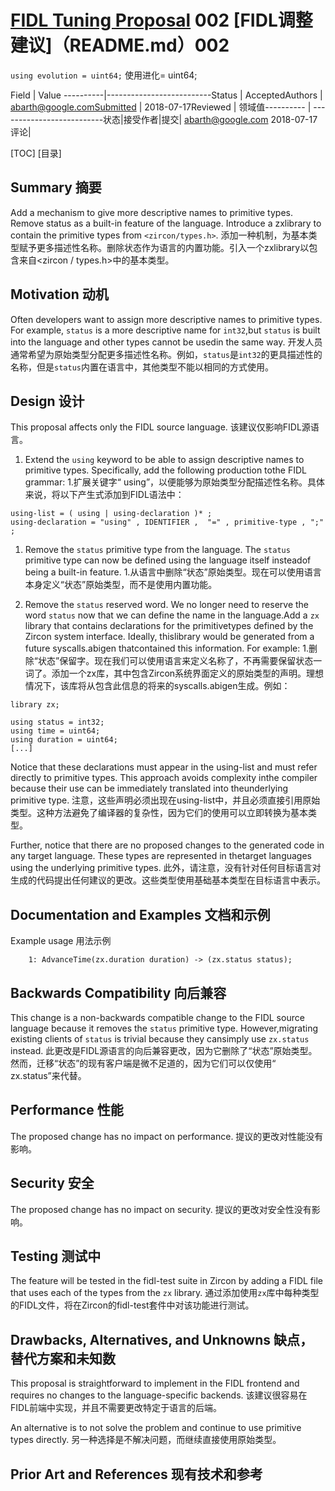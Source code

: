  
# [FIDL Tuning Proposal](README.md) 002  [FIDL调整建议]（README.md）002 

`using evolution = uint64;`  使用进化= uint64;

Field     | Value ----------|--------------------------Status    | AcceptedAuthors   | abarth@google.comSubmitted | 2018-07-17Reviewed  | 领域值---------- | --------------------------状态|接受作者|提交| abarth@google.com 2018-07-17评论|

[TOC]  [目录]

 
## Summary  摘要 

Add a mechanism to give more descriptive names to primitive types. Remove status as a built-in feature of the language.  Introduce a zxlibrary to contain the primitive types from `<zircon/types.h>`. 添加一种机制，为基本类型赋予更多描述性名称。删除状态作为语言的内置功能。引入一个zxlibrary以包含来自<zircon / types.h>中的基本类型。

 
## Motivation  动机 

Often developers want to assign more descriptive names to primitive types.  For example, `status` is a more descriptive name for `int32`,but `status` is built into the language and other types cannot be usedin the same way. 开发人员通常希望为原始类型分配更多描述性名称。例如，`status`是`int32`的更具描述性的名称，但是`status`内置在语言中，其他类型不能以相同的方式使用。

 
## Design  设计 

This proposal affects only the FIDL source language.  该建议仅影响FIDL源语言。

 
1. Extend the `using` keyword to be able to assign descriptive names to primitive types.  Specifically, add the following production tothe FIDL grammar: 1.扩展关键字“ using”，以便能够为原始类型分配描述性名称。具体来说，将以下产生式添加到FIDL语法中：

```
using-list = ( using | using-declaration )* ;
using-declaration = "using" , IDENTIFIER ,  "=" , primitive-type , ";" ;
```
 

 
1. Remove the `status` primitive type from the language.  The `status` primitive type can now be defined using the language itself insteadof being a built-in feature. 1.从语言中删除“状态”原始类型。现在可以使用语言本身定义“状态”原始类型，而不是使用内置功能。

 
1. Remove the `status` reserved word.  We no longer need to reserve the word `status` now that we can define the name in the language.Add a `zx` library that contains declarations for the primitivetypes defined by the Zircon system interface.  Ideally, thislibrary would be generated from a future syscalls.abigen thatcontained this information.  For example: 1.删​​除“状态”保留字。现在我们可以使用语言来定义名称了，不再需要保留状态一词了。添加一个zx库，其中包含Zircon系统界面定义的原始类型的声明。理想情况下，该库将从包含此信息的将来的syscalls.abigen生成。例如：

```
library zx;

using status = int32;
using time = uint64;
using duration = uint64;
[...]
```
 

Notice that these declarations must appear in the using-list and must refer directly to primitive types.  This approach avoids complexity inthe compiler because their use can be immediately translated into theunderlying primitive type. 注意，这些声明必须出现在using-list中，并且必须直接引用原始类型。这种方法避免了编译器的复杂性，因为它们的使用可以立即转换为基本类型。

Further, notice that there are no proposed changes to the generated code in any target language.  These types are represented in thetarget languages using the underlying primitive types. 此外，请注意，没有针对任何目标语言对生成的代码提出任何建议的更改。这些类型使用基础基本类型在目标语言中表示。

 
## Documentation and Examples  文档和示例 

Example usage  用法示例

```
    1: AdvanceTime(zx.duration duration) -> (zx.status status);
```
 

 
## Backwards Compatibility  向后兼容 

This change is a non-backwards compatible change to the FIDL source language because it removes the `status` primitive type.  However,migrating existing clients of `status` is trivial because they cansimply use `zx.status` instead. 此更改是FIDL源语言的向后兼容更改，因为它删除了“状态”原始类型。然而，迁移“状态”的现有客户端是微不足道的，因为它们可以仅使用“ zx.status”来代替。

 
## Performance  性能 

The proposed change has no impact on performance.  提议的更改对性能没有影响。

 
## Security  安全 

The proposed change has no impact on security.  提议的更改对安全性没有影响。

 
## Testing  测试中 

The feature will be tested in the fidl-test suite in Zircon by adding a FIDL file that uses each of the types from the `zx` library. 通过添加使用`zx`库中每种类型的FIDL文件，将在Zircon的fidl-test套件中对该功能进行测试。

 
## Drawbacks, Alternatives, and Unknowns  缺点，替代方案和未知数 

This proposal is straightforward to implement in the FIDL frontend and requires no changes to the language-specific backends. 该建议很容易在FIDL前端中实现，并且不需要更改特定于语言的后端。

An alternative is to not solve the problem and continue to use primitive types directly. 另一种选择是不解决问题，而继续直接使用原始类型。

 
## Prior Art and References  现有技术和参考 

